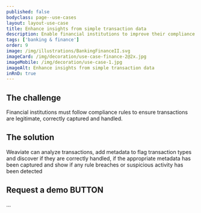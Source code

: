```yaml
---
published: false
bodyclass: page--use-cases
layout: layout-use-case
title: Enhance insights from simple transaction data
description: Enable financial institutions to improve their compliance process by enriching transaction data with supplementary metadata and insights
tags: ['banking & finance']
order: 9
image: /img/illustrations/BankingFinanceII.svg
imageCard: /img/decoration/use-case-finance-2@2x.jpg
imageMobile: /img/decoration/use-case-1.jpg
imageAlt: Enhance insights from simple transaction data
inRnD: true
---
```


## The challenge

Financial institutions must follow compliance rules to ensure transactions are legitimate, correctly captured and handled.

## The solution

Weaviate can analyze transactions, add metadata to flag transaction types and discover if they are correctly handled, if the appropriate metadata has been captured and show if any rule breaches or suspicious activity has been detected


## Request a demo BUTTON

...
